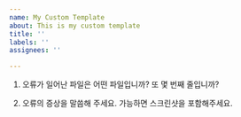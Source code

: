 ```yaml
---
name: My Custom Template
about: This is my custom template
title: ''
labels: ''
assignees: ''

---
```


1. 오류가 일어난 파일은 어떤 파일입니까? 또 몇 번째 줄입니까?

2. 오류의 증상을 말씀해 주세요. 가능하면 스크린샷을 포함해주세요.
